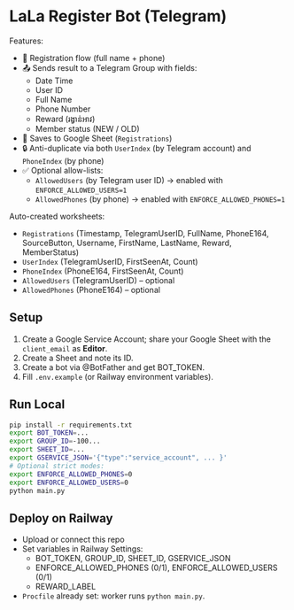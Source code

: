 # LaLa Register Bot (Telegram)

Features:
- 📝 Registration flow (full name + phone)
- 📤 Sends result to a Telegram Group with fields:
  - Date Time
  - User ID
  - Full Name
  - Phone Number
  - Reward (រង្វាន់អាវ)
  - Member status (NEW / OLD)
- 🧾 Saves to Google Sheet (`Registrations`)
- 🔒 Anti-duplicate via both `UserIndex` (by Telegram account) and `PhoneIndex` (by phone)
- ✅ Optional allow-lists:
  - `AllowedUsers` (by Telegram user ID) → enabled with `ENFORCE_ALLOWED_USERS=1`
  - `AllowedPhones` (by phone) → enabled with `ENFORCE_ALLOWED_PHONES=1`

Auto-created worksheets:
- `Registrations` (Timestamp, TelegramUserID, FullName, PhoneE164, SourceButton, Username, FirstName, LastName, Reward, MemberStatus)
- `UserIndex` (TelegramUserID, FirstSeenAt, Count)
- `PhoneIndex` (PhoneE164, FirstSeenAt, Count)
- `AllowedUsers` (TelegramUserID) – optional
- `AllowedPhones` (PhoneE164) – optional

## Setup

1) Create a Google Service Account; share your Google Sheet with the `client_email` as **Editor**.
2) Create a Sheet and note its ID.
3) Create a bot via @BotFather and get BOT_TOKEN.
4) Fill `.env.example` (or Railway environment variables).

## Run Local

```bash
pip install -r requirements.txt
export BOT_TOKEN=...
export GROUP_ID=-100...
export SHEET_ID=...
export GSERVICE_JSON='{"type":"service_account", ... }'
# Optional strict modes:
export ENFORCE_ALLOWED_PHONES=0
export ENFORCE_ALLOWED_USERS=0
python main.py
```

## Deploy on Railway

- Upload or connect this repo
- Set variables in Railway Settings:
  - BOT_TOKEN, GROUP_ID, SHEET_ID, GSERVICE_JSON
  - ENFORCE_ALLOWED_PHONES (0/1), ENFORCE_ALLOWED_USERS (0/1)
  - REWARD_LABEL
- `Procfile` already set: worker runs `python main.py`.
